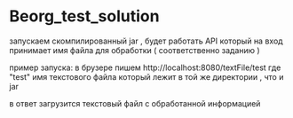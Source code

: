 # Beorg_test_solution

запускаем скомпилированный jar , будет работать API который на вход принимает имя файла для обработки ( соответственно заданию )

пример запуска: в брузере пишем 
http://localhost:8080/textFile/test
где "test" имя текстового файла который лежит в той же директории , что и jar

в ответ загрузится текстовый файл с обработанной информацией
